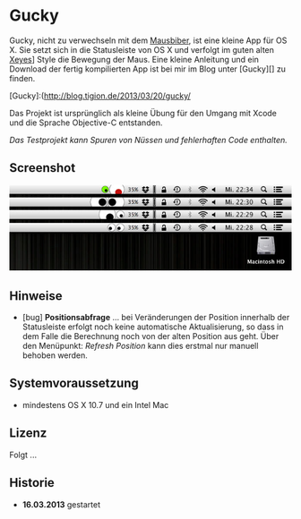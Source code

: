 # Gucky

Gucky, nicht zu verwechseln mit dem [Mausbiber][], ist eine kleine App für OS X.
Sie setzt sich in die Statusleiste von OS X und verfolgt im guten alten [Xeyes]]
Style die Bewegung der Maus.
Eine kleine Anleitung und ein Download der fertig kompilierten App ist bei mir
im Blog unter [Gucky][] zu finden.

[Mausbiber]:http://www.perrypedia.proc.org/wiki/Gucky
[Xeyes]:http://de.wikipedia.org/wiki/Xeyes
[Gucky]:(http://blog.tigion.de/2013/03/20/gucky/

Das Projekt ist ursprünglich als kleine Übung für den Umgang mit Xcode und die
Sprache Objective-C entstanden.

*Das Testprojekt kann Spuren von Nüssen und fehlerhaften Code enthalten.*

## Screenshot

![Screenshot](screenshot_gucky_1-0.jpg)

## Hinweise

- [bug] **Positionsabfrage** … bei Veränderungen der Position innerhalb der
  Statusleiste erfolgt noch keine automatische Aktualisierung, so dass in  dem
  Falle die Berechnung noch von der alten Position aus geht.
  Über den Menüpunkt: *Refresh Position* kann dies erstmal nur manuell behoben
  werden.

## Systemvoraussetzung

- mindestens OS X 10.7 und ein Intel Mac

## Lizenz

Folgt ...

## Historie

- **16.03.2013** gestartet
